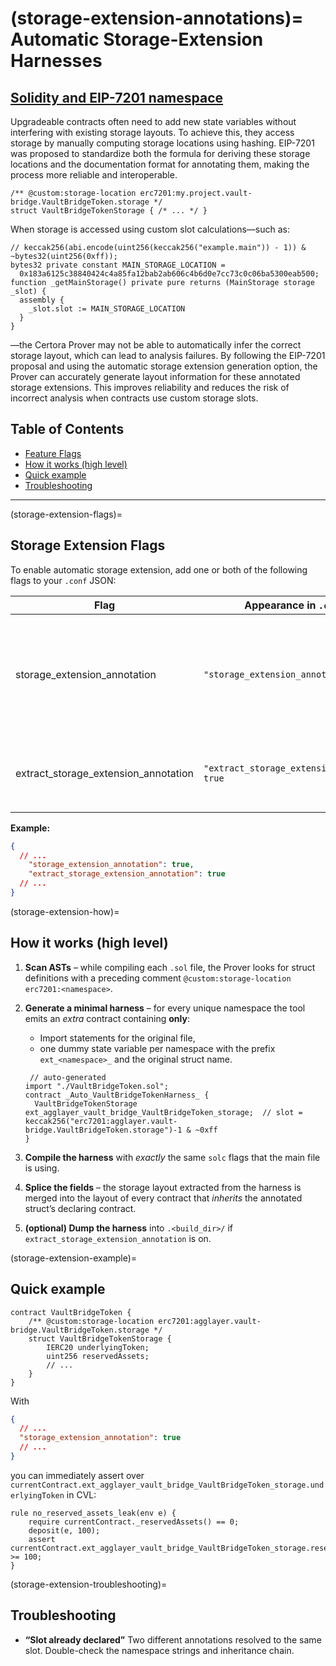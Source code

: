 (storage-extension-annotations)=
Automatic Storage-Extension Harnesses
=====================================

[Solidity and EIP-7201 namespace](https://eips.ethereum.org/EIPS/eip-7201)
-----------------------------
Upgradeable contracts often need to add new state variables without interfering with existing storage layouts. To achieve this, they access storage by manually computing storage locations using hashing. EIP-7201 was proposed to standardize both the formula for deriving these storage locations and the documentation format for annotating them, making the process more reliable and interoperable.

```solidity
/** @custom:storage-location erc7201:my.project.vault-bridge.VaultBridgeToken.storage */
struct VaultBridgeTokenStorage { /* ... */ }
```

When storage is accessed using custom slot calculations—such as:

```solidity
// keccak256(abi.encode(uint256(keccak256("example.main")) - 1)) & ~bytes32(uint256(0xff));
bytes32 private constant MAIN_STORAGE_LOCATION =
  0x183a6125c38840424c4a85fa12bab2ab606c4b6d0e7cc73c0c06ba5300eab500;
function _getMainStorage() private pure returns (MainStorage storage _slot) {
  assembly {
    _slot.slot := MAIN_STORAGE_LOCATION
  }
}
```

—the Certora Prover may not be able to automatically infer the correct storage layout, which can lead to analysis failures. By following the EIP-7201 proposal and using the automatic storage extension generation option, the Prover can accurately generate layout information for these annotated storage extensions. This improves reliability and reduces the risk of incorrect analysis when contracts use custom storage slots.

## Table of Contents

- [Feature Flags](#storage-extension-flags)
- [How it works (high level)](#storage-extension-how)
- [Quick example](#storage-extension-example)
- [Troubleshooting](#storage-extension-troubleshooting)

---

(storage-extension-flags)=
## Storage Extension Flags

To enable automatic storage extension, add one or both of the following flags to your `.conf` JSON:

| Flag                             | Appearance in `.conf` file                | Pass directly to CLI option                   | Purpose                                                                                                                                |
| -------------------------------- | ----------------------------------------- | --------------------------------------------- | -------------------------------------------------------------------------------------------------------------------------------------- |
| storage_extension_annotation     | `"storage_extension_annotation": true`    | `--storage_extension_annotation`              | Detects `@custom:storage-location erc7201:…` annotations and **automatically extends the storage layout** during compilation.           |
| extract_storage_extension_annotation | `"extract_storage_extension_annotation": true` | `--extract_storage_extension_annotation`      | Dumps the generated harness Solidity file(s) to `<build_dir>/…` for inspection.                                                        |

**Example:**

```json
{
  // ...
    "storage_extension_annotation": true,
    "extract_storage_extension_annotation": true
  // ...
}
```

(storage-extension-how)=
## How it works (high level)

1. **Scan ASTs** – while compiling each `.sol` file, the Prover looks for
   struct definitions with a preceding comment 
   `@custom:storage-location erc7201:<namespace>`.

2. **Generate a minimal harness** – for every unique namespace the tool
   emits an *extra* contract containing **only**:

   * Import statements for the original file,
   * one dummy state variable per namespace with the prefix
     `ext_<namespace>_` and the original struct name.

    ```solidity
     // auto-generated
    import "./VaultBridgeToken.sol";
    contract _Auto_VaultBridgeTokenHarness_ {
      VaultBridgeTokenStorage ext_agglayer_vault_bridge_VaultBridgeToken_storage;  // slot = keccak256("erc7201:agglayer.vault-bridge.VaultBridgeToken.storage")-1 & ~0xff
    }
    ```

3. **Compile the harness** with *exactly* the same `solc` flags that the main file is using.

4. **Splice the fields** – the storage layout extracted from the harness
   is merged into the layout of every contract that *inherits* the
   annotated struct’s declaring contract.

5. **(optional) Dump the harness** into
   `.<build_dir>/` if
   `extract_storage_extension_annotation` is on.

(storage-extension-example)=
## Quick example

```solidity
contract VaultBridgeToken {
    /** @custom:storage-location erc7201:agglayer.vault-bridge.VaultBridgeToken.storage */
    struct VaultBridgeTokenStorage {
        IERC20 underlyingToken;
        uint256 reservedAssets;
        // ...
    }
}
```

With

```json
{
  // ...
  "storage_extension_annotation": true
  // ...
}
```

you can immediately assert over `currentContract.ext_agglayer_vault_bridge_VaultBridgeToken_storage.underlyingToken`
in CVL:

```cvl
rule no_reserved_assets_leak(env e) {
    require currentContract._reservedAssets() == 0;
    deposit(e, 100);
    assert currentContract.ext_agglayer_vault_bridge_VaultBridgeToken_storage.reservedAssets >= 100;
}
```

(storage-extension-troubleshooting)=
## Troubleshooting

* **“Slot already declared”**
  Two different annotations resolved to the same slot. Double-check the
  namespace strings and inheritance chain.
